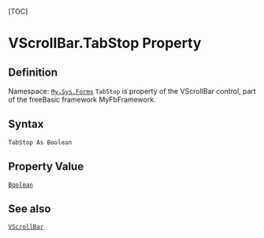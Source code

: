 [TOC]
# VScrollBar.TabStop Property

## Definition
Namespace: [`My.Sys.Forms`](My.Sys.Forms.md)
`TabStop` is property of the VScrollBar control, part of the freeBasic framework MyFbFramework.
## Syntax
```freeBasic
TabStop As Boolean
```
## Property Value
[`Boolean`]("https://www.freebasic.net/wiki/KeyPgBoolean")
## See also
[`VScrollBar`](VScrollBar.md)
